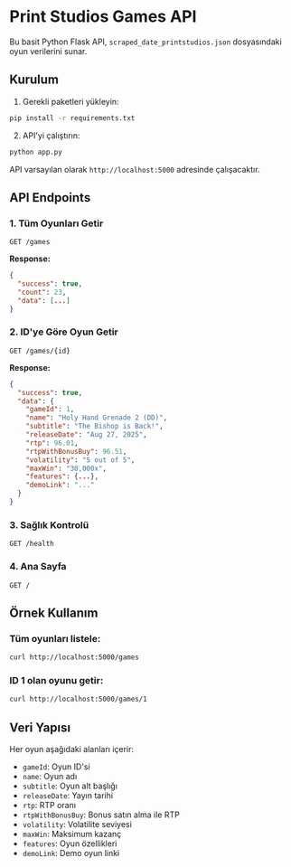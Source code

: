 # Print Studios Games API

Bu basit Python Flask API, `scraped_date_printstudios.json` dosyasındaki oyun verilerini sunar.

## Kurulum

1. Gerekli paketleri yükleyin:
```bash
pip install -r requirements.txt
```

2. API'yi çalıştırın:
```bash
python app.py
```

API varsayılan olarak `http://localhost:5000` adresinde çalışacaktır.

## API Endpoints

### 1. Tüm Oyunları Getir
```
GET /games
```

**Response:**
```json
{
  "success": true,
  "count": 23,
  "data": [...]
}
```

### 2. ID'ye Göre Oyun Getir
```
GET /games/{id}
```

**Response:**
```json
{
  "success": true,
  "data": {
    "gameId": 1,
    "name": "Holy Hand Grenade 2 (DD)",
    "subtitle": "The Bishop is Back!",
    "releaseDate": "Aug 27, 2025",
    "rtp": 96.01,
    "rtpWithBonusBuy": 96.51,
    "volatility": "5 out of 5",
    "maxWin": "30,000x",
    "features": {...},
    "demoLink": "..."
  }
}
```

### 3. Sağlık Kontrolü
```
GET /health
```

### 4. Ana Sayfa
```
GET /
```

## Örnek Kullanım

### Tüm oyunları listele:
```bash
curl http://localhost:5000/games
```

### ID 1 olan oyunu getir:
```bash
curl http://localhost:5000/games/1
```

## Veri Yapısı

Her oyun aşağıdaki alanları içerir:
- `gameId`: Oyun ID'si
- `name`: Oyun adı
- `subtitle`: Oyun alt başlığı
- `releaseDate`: Yayın tarihi
- `rtp`: RTP oranı
- `rtpWithBonusBuy`: Bonus satın alma ile RTP
- `volatility`: Volatilite seviyesi
- `maxWin`: Maksimum kazanç
- `features`: Oyun özellikleri
- `demoLink`: Demo oyun linki
